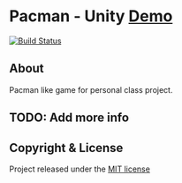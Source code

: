 # Pacman - Unity [Demo](http://pacman-unity.herokuapp.com/)
[![Build Status](https://travis-ci.org/bosnian/pacman-unity.svg?branch=master)](https://travis-ci.org/bosnian/pacman-unity)

## About

Pacman like game for personal class project.

## TODO: Add more info

## Copyright & License
 
Project released under the [MIT license](LICENSE.md)

